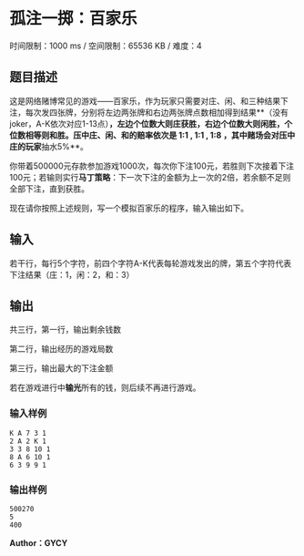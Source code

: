 # 孤注一掷：百家乐

时间限制：1000 ms / 空间限制：65536 KB / 难度：4

## 题目描述

这是网络赌博常见的游戏——百家乐，作为玩家只需要对庄、闲、和三种结果下注，每次发四张牌，分别将左边两张牌和右边两张牌点数相加得到结果**（没有joker，A-K依次对应1-13点）**，**左边个位数大**则庄获胜，**右边个位数大**则闲胜，**个位数相等**则和胜。压中庄、闲、和的赔率依次是 **1:1 , 1:1 , 1:8** ，其中赌场会对压中庄的玩家**抽水5%**。

你带着500000元存款参加游戏1000次，每次你下注100元，若胜则下次接着下注100元；若输则实行**马丁策略**：下一次下注的金额为上一次的2倍，若余额不足则全部下注，直到获胜。

现在请你按照上述规则，写一个模拟百家乐的程序，输入输出如下。

## 输入

若干行，每行5个字符，前四个字符A-K代表每轮游戏发出的牌，第五个字符代表下注结果（庄：1，闲：2，和：3）

## 输出

共三行，第一行，输出剩余钱数

第二行，输出经历的游戏局数

第三行，输出最大的下注金额

若在游戏进行中**输光**所有的钱，则后续不再进行游戏。

### 输入样例

    K A 7 3 1
    2 A 2 K 1
    3 3 8 10 1
    8 A 6 10 1
    6 3 9 9 1

### 输出样例

    500270
    5
    400

**Author：GYCY**
